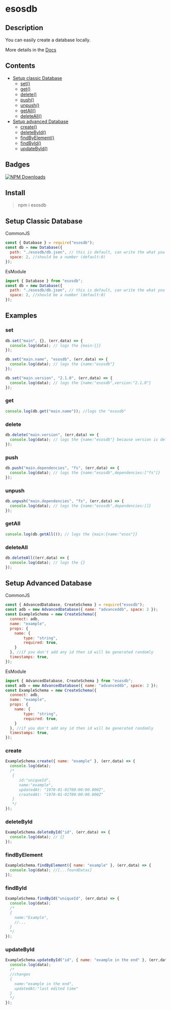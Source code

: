# esosdb

## Description

You can easily create a database locally.

More details in the [Docs](https://esosdb.itsram.co/)

## Contents

- [Setup classic Database](#setup-classic-database)
  - [set()](#set)
  - [get()](#get)
  - [delete()](#delete)
  - [push()](#push)
  - [unpush()](#deletebyid)
  - [getAll()](#getall)
  - [deleteAll()](#deleteall)
- [Setup advanced Database](#setup-advanced-database)
  - [create()](#create)
  - [deleteById()](#deleteById)
  - [findByElement()](#findByElement)
  - [findById()](#findById)
  - [updateById()](#updateById)

## Badges

[![NPM Downloads](https://img.shields.io/npm/dt/esosdb.svg?style=flat-square)](https://www.npmjs.com/package/esosdb)

## Install

> npm i esosdb

## Setup Classic Database

CommonJS

```js
const { Database } = require("esosdb");
const db = new Database({
  path: "./esosdb/db.json", // this is default, can write the what you want
  space: 2, //should be a number (default:0)
});
```

EsModule

```js
import { Database } from "esosdb";
const db = new Database({
  path: "./esosdb/db.json", // this is default, can write the what you want
  space: 2, //should be a number (default:0)
});
```

## Examples

### set

```js
db.set("main", {}, (err,data) => {
  console.log(data); // logs the {main:{}}
});

db.set("main.name", "esosdb", (err,data) => {
  console.log(data); // logs the {name:"esosdb"}
});

db.set("main.version", "2.1.0", (err,data) => {
  console.log(data); // logs the {name:"esosdb",version:"2.1.0"}
});
```

### get

```js
console.log(db.get("main.name")); //logs the "esosdb"
```

### delete

```js
db.delete("main.version", (err,data) => {
  console.log(data); // logs the {name:"esosdb"} because version is deleted
});
```

### push

```js
db.push("main.dependencies", "fs", (err,data) => {
  console.log(data); // logs the {name:"esosdb",dependencies:["fs"]}
});
```

### unpush

```js
db.unpush("main.dependencies", "fs", (err,data) => {
  console.log(data); // logs the {name:"esosdb",dependencies:[]}
});
```

### getAll

```js
console.log(db.getAll()); // logs the {main:{name:"esos"}}
```

### deleteAll

```js
db.deleteAll((err,data) => {
  console.log(data); // logs the {}
});
```

## Setup Advanced Database

CommonJS

```js
const { AdvancedDatabase, CreateSchema } = require("esosdb");
const adb = new AdvancedDatabase({ name: "advanceddb", space: 2 });
const ExampleSchema = new CreateSchema({
  connect: adb,
  name: "example",
  props: { 
    name: { 
        type: "string", 
        required: true,
    } 
  }, //if you don't add any id then id will be generated randomly
  timestamps: true,
});
```

EsModule

```js
import { AdvancedDatabase, CreateSchema } from "esosdb";
const adb = new AdvancedDatabase({ name: "advanceddb", space: 2 });
const ExampleSchema = new CreateSchema({
  connect: adb,
  name: "example",
  props: { 
    name: { 
        type: "string", 
        required: true,
    } 
  }, //if you don't add any id then id will be generated randomly
  timestamps: true,
});
```

### create

```js
ExampleSchema.create({ name: "example" }, (err,data) => {
  console.log(data);
  /*
   {
      id:"uniqueId",
      name:"example",
      updatedAt: "1970-01-01T00:00:00.000Z",
      createdAt: "1970-01-01T00:00:00.000Z"
   }
   */
});
```

### deleteById

```js
ExampleSchema.deleteById("id", (err,data) => {
  console.log(data); // {}
});
```

### findByElement

```js
ExampleSchema.findByElement({ name: "example" }, (err,data) => {
  console.log(data); //[...foundDatas]
});
```

### findById

```js
ExampleSchema.findById("uniqueId", (err,data) => {
  console.log(data);
  /*
  {
    name:"Example",
    //... 
  }
  */
});
```

### updateById

```js
ExampleSchema.updateById("id", { name: "example in the end" }, (err,data) => {
  console.log(data);
  /*
  //changes
  {
    name:"example in the end",
    updatedAt:"last edited time"
  }
  */
});
```